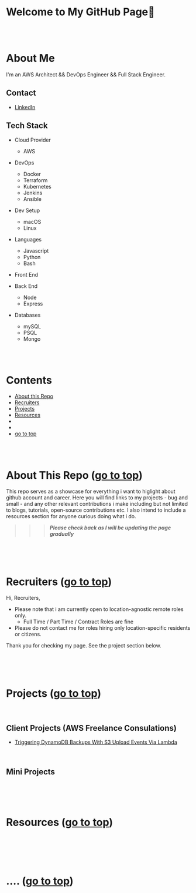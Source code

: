 # Welcome to My GitHub Page👋 <a id ='top'></a>

<br><br>

# About Me

I'm an AWS Architect && DevOps Engineer && Full Stack Engineer.

## Contact

- [LinkedIn](https://www.linkedin.com/in/temikelani/)

## Tech Stack

- Cloud Provider

  - AWS

- DevOps

  - Docker
  - Terraform
  - Kubernetes
  - Jenkins
  - Ansible

- Dev Setup

  - macOS
  - Linux

- Languages

  - Javascript
  - Python
  - Bash

- Front End

- Back End

  - Node
  - Express

- Databases
  - mySQL
  - PSQL
  - Mongo

<br><br>

# Contents

- [About this Repo](#about-repo)
- [Recruiters](#recruiters)
- [Projects](#)
- [Resources](#)
- [](#)
- [](#)
- [go to top](#top)

<br><br>

# About This Repo <a id='about-repo'></a> ([go to top](#top))

This repo serves as a showcase for everything i want to higlight about github account and career.
Here you will find links to my projects - bug and small - and any other relevant contributions i make including but not limited to blogs, tutorials, open-source contributions etc. I also intend to include a resources section for anyone curious doing what i do.

> > > **_Please check back as I will be updating the page gradually_**

<br><br><br>

# Recruiters <a id='recruiters'></a> ([go to top](#top))

Hi, Recruiters,

- Please note that i am currently open to location-agnostic remote roles only.
  - Full Time / Part Time / Contract Roles are fine
- Please do not contact me for roles hiring only location-specific residents or citizens.

Thank you for checking my page. See the project section below.

<br><br><br>

# Projects <a id=''></a> ([go to top](#top))

<br>

## Client Projects (AWS Freelance Consulations)

- [Triggering DynamoDB Backups With S3 Upload Events Via Lambda](https://github.com/temikelani/s3-event-trigger-ddb-backup)

<br>

## Mini Projects

<br><br><br>

# Resources <a id=''></a> ([go to top](#top))

<br><br><br><br>

# .... <a id=''></a> ([go to top](#top))

<br><br><br><br>
